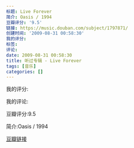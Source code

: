 ```yaml
---
标题: Live Forever
简介: Oasis / 1994
豆瓣评分: '9.5'
链接: https://music.douban.com/subject/1797871/
创建时间: '2009-08-31 00:58:30'
我的评分:
标签:
评论:
date: 2009-08-31 00:58:30
title: 听过专辑 - Live Forever
tags: [音乐]
categories: []
---
```


我的评分:

我的评论:

豆瓣评分:9.5

简介:Oasis / 1994

[豆瓣链接](https://music.douban.com/subject/1797871/)

